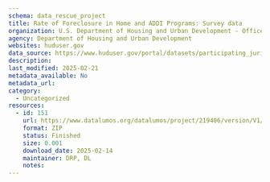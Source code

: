 ```yaml
---
schema: data_rescue_project 
title: Rate of Foreclosure in Home and ADDI Programs: Survey data
organization: U.S. Department of Housing and Urban Development - Office of Policy Development and Research
agency: Department of Housing and Urban Development
websites: huduser.gov
data_source: https://www.huduser.gov/portal/datasets/participating_jurisdictions_survey.html
description: 
last_modified: 2025-02-21
metadata_available: No
metadata_url: 
category:
  - Uncategorized
resources:
  - id: 151
    url: https://www.datalumos.org/datalumos/project/219406/version/V1/view
    format: ZIP
    status: Finished
    size: 0.001
    download_date: 2025-02-14
    maintainer: DRP, DL
    notes: 
---
```

